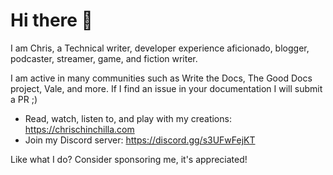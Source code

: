 # Hi there 👋

I am Chris, a Technical writer, developer experience aficionado, blogger, podcaster, streamer, game, and fiction writer.

I am active in many communities such as Write the Docs, The Good Docs project, Vale, and more. If I find an issue in your documentation I will submit a PR ;)

- Read, watch, listen to, and play with my creations: https://chrischinchilla.com
- Join my Discord server: https://discord.gg/s3UFwFejKT

Like what I do? Consider sponsoring me, it's appreciated!
